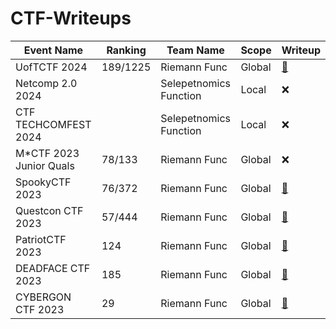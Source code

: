 # CTF-Writeups

| Event Name                | Ranking  | Team Name    | Scope   | Writeup |
|--------------------       | -------- |--------------| ------- |-------- |
| UofTCTF 2024              | 189/1225 | Riemann Func | Global  | [🚩](University-of-Toronto-UofTCTF-2024/README.md) |
| Netcomp 2.0 2024          |          | Selepetnomics Function | Local  | ❌ |
| CTF TECHCOMFEST 2024      |          | Selepetnomics Function | Local  | ❌ |
| M*CTF 2023 Junior Quals   | 78/133   | Riemann Func | Global  | ❌ |
| SpookyCTF 2023            | 76/372   | Riemann Func | Global  | [🚩](SPOOKY-CTF-2023\README.md) |
| Questcon CTF 2023         | 57/444   | Riemann Func | Global  | [🚩](Questcon-CTF-2023\README.md) |
| PatriotCTF 2023           | 124      | Riemann Func | Global  | [🚩](PatriotCTF-2023\README.md) |
| DEADFACE CTF 2023         | 185      | Riemann Func | Global  | [🚩](DEADFACE-CTF-2023\README.md) |
| CYBERGON CTF 2023         | 29       | Riemann Func | Global  | [🚩](CYBERGON-CTF-2023\README.md) |